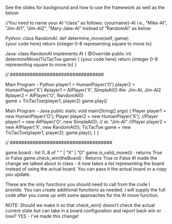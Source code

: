 See the slides for background and how to use the framework as well as the below:

//You need to name your AI “class” as follows:
{yourname}-AI
i.e., “Mike-AI”, “Jim-AI1”, “Jim-AI2”, “Mary-Jake-AI” instead of “RandomAI” as below

Python:
class RandomAI:
   def determine_move(self, game):  
	{your code here}
	return {integer 0-8 representing square to move to}

Java:
class RandomAI implements AI {
   @Override
   public int determineMove(TicTacToe game) {
{your code here}
return {integer 0-8 representing square to move to}
   }

// #################################

Main Program - Python
player1 = HumanPlayer('O')
player2 = HumanPlayer('X')
#player1 = AIPlayer('X', SimpleAI())     #ie: Jim-AI, Jim-AI2
#player2 = AIPlayer('O', RandomAI())   
game = TicTacToe(player1, player2)
game.play()

Main Program - Java
public static void main(String[] args) {
     Player player1 = new HumanPlayer('O');
     Player player2 = new HumanPlayer('X');
     //Player player1 = new AIPlayer('O', new SimpleAI());   // ie: "Jim-AI"
     //Player player2 = new AIPlayer('X', new RandomAI());
     TicTacToe game = new TicTacToe(player1, player2);
     game.play();
   }
}

// ####################################

game.board : list 0..8 of “ “  | “X” | “O”
game.is_valid_move(i) : returns True or False
game.check_win(theBoard) : Returns True or False   #I made the change we talked about in class - it now takes a list representing the board instead of using the actual board. You can pass it the actual board or a copy you update.

These are the only functions you should need to call from the code I provide.
You can create additional functions as needed. 
I will supply the full code after you come up with some approaches for the AI move function.


NOTE: Should we make it so that check_win() doesn’t check the actual current state but can take in a board configuration and report back win or lose?   YES - I've made this change!









